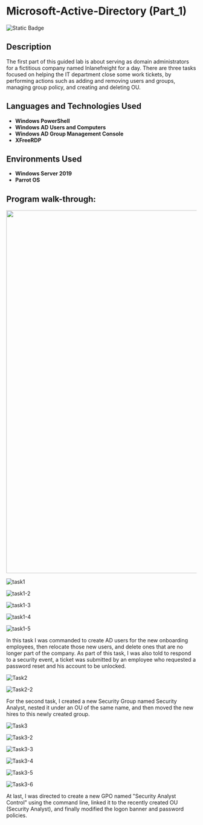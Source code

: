 # Microsoft-Active-Directory (Part_1)
![Static Badge](https://img.shields.io/badge/Active%20Directory-green?style=for-the-badge&logo=AD&logoColor=yellow&labelColor=green)

## Description

The first part of this guided lab is about serving as domain administrators for a fictitious company named Inlanefreight for a day. There are three tasks focused on helping the IT department close some work tickets, by performing actions such as adding and removing users and groups, managing group policy, and creating and deleting OU.

## Languages and Technologies Used


- <b>Windows PowerShell</b>
- <b>Windows AD Users and Computers</b>
- <b>Windows AD Group Management Console</b>
- <b>XFreeRDP</b>

## Environments Used 

- <b>Windows Server 2019</b>
- <b>Parrot OS</b>

## Program walk-through:
<p align="left">
<img width="960" src="https://github.com/user-attachments/assets/00267826-b3fd-459f-bb93-2889f506b6d0";</p>

![task1](https://github.com/user-attachments/assets/6027bcf9-22e4-46aa-961a-c2177827ef7a)

![task1-2](https://github.com/user-attachments/assets/b4973c49-df18-4ca8-8747-11dc09834c75)

![task1-3](https://github.com/user-attachments/assets/b5b445ef-58e4-4a14-9556-aea932cbe0c0)

![task1-4](https://github.com/user-attachments/assets/5234665e-a645-45a8-8c38-f6a5f547db99)

![task1-5](https://github.com/user-attachments/assets/56dedcb4-791f-4e1b-9c33-c8b52e51eb7a)

In this task I was commanded to create AD users for the new onboarding employees, then relocate those new users, and delete ones that are no longer part of the company. As part of this task, I was also told to respond to a security event, a ticket was submitted by an employee who requested a password reset and his account to be unlocked.

![Task2](https://github.com/user-attachments/assets/6c40633e-701f-4b7b-9a83-1df1450c4f37)

![Task2-2](https://github.com/user-attachments/assets/0fa7a680-114c-4056-bdf5-f09de32483cf)

For the second task, I created a new Security Group named Security Analyst, nested it under an OU of the same name, and then moved the new hires to this newly created group.


![Task3](https://github.com/user-attachments/assets/11983cba-328f-478e-aef4-58cb6e239020)

![Task3-2](https://github.com/user-attachments/assets/ba484a66-1266-4771-b2e6-220c0e357ae7)

![Task3-3](https://github.com/user-attachments/assets/8f9d9481-083f-49fb-a24e-df4a68b60e98)

![Task3-4](https://github.com/user-attachments/assets/b1db719a-013a-4674-8b3c-df4ad2f628e5)

![Task3-5](https://github.com/user-attachments/assets/bf424f3d-7d0b-4fd4-9655-acff0b793a66)

![Task3-6](https://github.com/user-attachments/assets/068fd551-1d0a-4c07-9c89-3faf3081c846)

At last, I was directed to create a new GPO named "Security Analyst Control" using the command line, linked it to the recently created OU (Security Analyst), and finally modified the logon banner and password policies.










